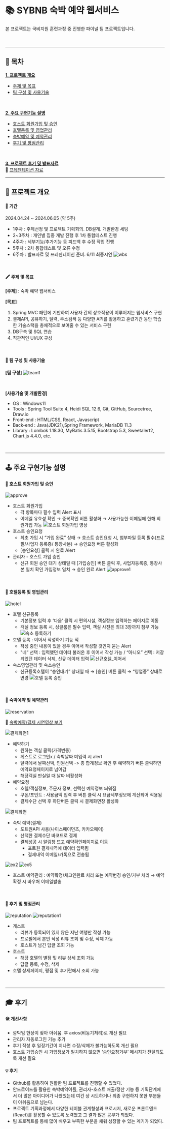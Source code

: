 # 📚 SYBNB 숙박 예약 웹서비스
본 프로젝트는 국비지원 훈련과정 중 진행한 파이널 팀 프로젝트입니다.
<br/>
<br/>
<br/>
* * *
## 📑 목차
[__1. 프로젝트 개요__](#-프로젝트-개요)
   - [주제 및 목표](#-주제-및-목표)
   - [팀 구성 및 사용기술](#-팀-구성-및-사용기술)
<br/>
  
[__2. 주요 구현기능 설명__](#-주요-구현기능-설명)
   - [호스트 회원가입 및 승인](#-호스트-회원가입-및-승인)
   - [호텔등록 및 영업관리](#-호텔등록-및-영업관리)
   - [숙박예약 및 예약관리](#-숙박예약-및-예약관리)
   - [후기 및 평점관리](#-후기-및-평점관리)
<br/>
    
[__3. 프로젝트 후기 및 발표자료__](#-후기)
<br/>
🔗 [프레젠테이션 자료](https://docs.google.com/presentation/d/17xhSXil2K-h7-_tIEPv6zsKwHZvXYaMbxjTMpMjHYV8/edit?usp=sharing)
<br/>

* * *

## 📌 프로젝트 개요
#### 📅 기간
2024.04.24 ~ 2024.06.05 (약 5주)

- 1주차 : 주제선정 및 프로젝트 기획회의. DB설계. 개발환경 세팅
- 2~3주차 : 개인별 집중 개발 진행 후 1차 통합테스트 진행
- 4주차 : 세부기능/추가기능 등 피드백 후 수정 작업 진행
- 5주차 : 2차 통합테스트 및 오류 수정
- 6주차 : 발표자료 및 프레젠테이션 준비. 6/11 최종시연
![wbs](https://github.com/mindyhere/final-project/assets/147589193/b84a3a08-e371-4b95-b87d-78565db5afc1 "WBS sheet")

<br/>

#### 🖍 주제 및 목표
__[주제]__ : 숙박 예약 웹서비스

__[목표]__
1. Spring MVC 패턴에 기반하여 사용자 간의 상호작용이 이루어지는 웹서비스 구현
2. 결제API, 공유하기, 달력, 주소검색 등 다양한 API를 활용하고 훈련기간 동안 학습한 기술스택을 총체적으로 보여줄 수 있는 서비스 구현
3. DB구축 및 SQL 연습
4. 직관적인 UI/UX 구성
<br/>

#### 👥 팀 구성 및 사용기술


__[팀 구성]__
![team1](https://github.com/mindyhere/final-project/assets/147589193/822e1218-4ab4-4b97-bb46-da5518d49584 "개인별구현기능")

<br/>

__[사용기술 및 개발환경]__
- OS : Windows11
- Tools  :  Spring Tool Suite 4, Heidi SQL 12.6, Git, GitHub, Sourcetree, Draw.io
- Front-end  :  HTML/CSS, React, Javascript
- Back-end  :  Java(JDK21),Spring Framework, MariaDB 11.3
- Library  :  Lombok 1.18.30, MyBatis 3.5.15, Bootstrap 5.3, Sweetalert2, Chart.js 4.4.0, etc.
<br/>

* * *

## 🕹️ 주요 구현기능 설명
#### __📜 호스트 회원가입 및 승인__
![approve](https://github.com/mindyhere/final-project/assets/147589193/153b76b9-3528-43aa-8bff-5e3f159fcc33 "flow1")
- 호스트 회원가입
  -  각 항목마다 필수 입력 Alert 표시
  -  이메일 유효성 확인 → 중복확인 버튼 활성화 → 사용가능한 이메일에 한해 회원가입 가능
![호스트 회원가입 영상](https://github.com/mindyhere/final-project/assets/147589193/570ed74d-b23d-4676-8d89-33188b9eb6e8)
- 호스트 승인요청
  -    최초 가입 시 “가입 완료” 상태 → 호스트 승인요청 시, 첨부파일 등록 필수(프로필/사업자 등록증/ 통장사본) → 승인요청 버튼 활성화
  - [승인요청] 클릭 시 완료 Alert
- 관리자 - 호스트 가입 승인
  - 신규 회원 승인 대기 상태일 때 [가입승인] 버튼 클릭 후, 사업자등록증, 통장사본 일치 확인 가입정보 일치 → 승인 완료 Alert
![approve1](https://github.com/mindyhere/final-project/assets/147589193/05c332cc-e66b-4257-9113-a34c66fcac6b)

<br/>

#### __🏨 호텔등록 및 영업관리__
![hotel](https://github.com/mindyhere/final-project/assets/147589193/77fc6c98-8df6-4189-a236-e93a445f5236 "flow2")
- 호텔 신규등록
  - 기본정보 입력 후 ‘다음’ 클릭 시 편의시설, 객실정보 입력하는 페이지로 이동
  - 객실 정보 등록 시, 싱글룸은 필수 입력, 객실 사진은 최대 3장까지 첨부 가능
![숙소 등록하기](https://github.com/mindyhere/final-project/assets/147589193/6aa97fe5-4d82-4543-8845-b4f34218ac4c)
- 호텔 등록 : 이어서 작성하기 기능 적
  -  작성 중인 내용이 있을 경우 이어서 작성할 것인지 묻는 Alert
  -  "네” 선택 : 입력했던 데이터 불러온 후 이어서 작성 가능 / “아니오” 선택 : 저장되었던 데이터 삭제, 신규 데이터 입력
![신규호텔_이어서](https://github.com/mindyhere/final-project/assets/147589193/50d8226d-7e40-471e-80c1-4e9a51787a0c)
- 숙소영업관리 및 숙소승인
  - 신규등록호텔이 “승인대기” 상태일 때 → [승인] 버튼 클릭 → “영업중” 상태로 변경
![호텔 등록 승인](https://github.com/mindyhere/final-project/assets/147589193/9af3c403-4cb6-4474-b5ac-41d0bd6ec5dc)

<br/>

#### __📇 숙박예약 및 예약관리__
![reservation](https://github.com/mindyhere/final-project/assets/147589193/5b56dafe-191c-49da-a502-8b3c7d65761d "flow3")


🔗 [숙박예약/결제 시연영상 보기](https://github.com/mindyhere/final-project/assets/147589193/cbf80039-e428-42be-ae34-cf464309f211)



![결제화면1](https://github.com/user-attachments/assets/25d5220e-161d-485c-8611-5be87903ac54)
- 예약하기
  - 원하는 객실 클릭(가격변동)
  - 게스트로 로그인x / 숙박날짜 미입력 시 alert
  - 달력에서 날짜선택, 인원선택 -> 총 합계정보 확인 후 예약하기 버튼 클릭하면 예약요청페이지로 넘어감
  - 해당객실 만실일 때 날짜 비활성화
- 예약요청
  - 호텔/객실정보, 주문자 정보, 선택한 예약정보 띄워짐
  - 쿠폰/포인트 : 사용금액 입력 후 버튼 클릭 시 요금세부정보에 계산되어 적용됨
  - 결제수단 선택 후 하단버튼 클릭 시 결제화면창 활성화


![결제화면](https://github.com/user-attachments/assets/42fbe15a-fea0-44dd-8bf9-6c846533b4ba)
- 숙박 예약(결제)
  - 포트원API 사용(나이스페이먼츠, 카카오페이)
  - 선택한 결제수단 바코드로 결제
  - 결제성공 시 알림창 뜨고 예약확인페이지로 이동
    - 포트원 결제내역에 데이터 입력됨
    - 결제내역 이메일/카톡으로 전송됨



![ex2](https://github.com/mindyhere/final-project/assets/147589193/4c2f9745-e179-4940-8ad4-893273566ea0)
![ex5](https://github.com/mindyhere/final-project/assets/147589193/8c010fce-1a43-4707-88cd-41238e620c53)
- 호스트 예약관리 : 예약확정/체크인완료 처리 또는 예약변경 승인/거부 처리 → 예약확정 시 바우처 이메일발송

<br/>

#### __📝 후기 및 평점관리__
![reputation](https://github.com/mindyhere/final-project/assets/147589193/f4615140-0746-493b-b973-c18ecb8b512d "flow4")
![reputation1](https://github.com/mindyhere/final-project/assets/147589193/e752f61c-0bed-4d99-b36d-eae9c604c754)

- 게스트
  - 리뷰가 등록되어 있지 않은 지난 여행만 작성 가능 
  - 프로필에서 본인 작성 리뷰 조회 및 수정, 삭제 가능 
  - 호스트가 남긴 답글 조회 가능
- 호스트
  - 해당 호텔의 별점 및 리뷰 상세 조회 가능
  - 답글 등록, 수정, 삭제
- 호텔 상세페이지, 평점 및 후기란에서 조회 가능
  
<br/>

* * *
 
## 🎓 후기
#### __🛠️ 개선사항__
- 깜박임 현상이 잦아 아쉬움. 후 axios(비동기처리)로 개선 필요
- 관리자 자동로그인 기능 추가
- 후기 작성 후 일정기간이 지나면 수정/삭제가 불가능하도록 개선 필요
- 호스트 가입승인 시 가입정보가 일치하지 않으면 ‘승인요청거부’ 메시지가 전달되도록 개선 필요

#### __💡 후기__
- Github를 활용하여 원활한 팀 프로젝트를 진행할 수 있었다.
- 안드로이드를 활용한 숙박예약어플, 관리자-호스트 매출/정산 기능 등 기획단계에서 더 많은 아이디어가 나왔었는데 여건 상 시도하거나 최종 구현하지 못한 부분들이 아쉬움으로 남는다.
- 프로젝트 기획과정에서 다양한 테이블 관계형성과 프로시저, 새로운 프론트엔드(React)를 활용할 수 있도록 노력했고 그 결과 많은 공부가 되었다. 
- 팀 프로젝트를 통해 많이 배우고 부족한 부분을 채워 성장할 수 있는 계기가 되었다. 
<br/>
